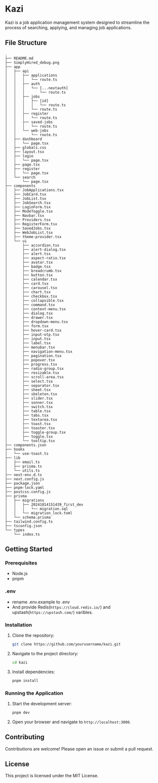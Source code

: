 # Kazi

Kazi is a job application management system designed to streamline the process of searching, applying, and managing job applications.

## File Structure

```plaintext
.
├── README.md
├── SimplyHired_debug.png
├── app
│   ├── api
│   │   ├── applications
│   │   │   └── route.ts
│   │   ├── auth
│   │   │   └── [...nextauth]
│   │   │       └── route.ts
│   │   ├── jobs
│   │   │   ├── [id]
│   │   │   │   └── route.ts
│   │   │   └── route.ts
│   │   ├── register
│   │   │   └── route.ts
│   │   ├── saved-jobs
│   │   │   └── route.ts
│   │   └── web-jobs
│   │       └── route.ts
│   ├── dashboard
│   │   └── page.tsx
│   ├── globals.css
│   ├── layout.tsx
│   ├── login
│   │   └── page.tsx
│   ├── page.tsx
│   ├── register
│   │   └── page.tsx
│   └── search
│       └── page.tsx
├── components
│   ├── JobApplications.tsx
│   ├── JobCard.tsx
│   ├── JobList.tsx
│   ├── JobSearch.tsx
│   ├── LoginForm.tsx
│   ├── ModeToggle.tsx
│   ├── Navbar.tsx
│   ├── Providers.tsx
│   ├── RegisterForm.tsx
│   ├── SavedJobs.tsx
│   ├── WebJobList.tsx
│   ├── theme-provider.tsx
│   └── ui
│       ├── accordion.tsx
│       ├── alert-dialog.tsx
│       ├── alert.tsx
│       ├── aspect-ratio.tsx
│       ├── avatar.tsx
│       ├── badge.tsx
│       ├── breadcrumb.tsx
│       ├── button.tsx
│       ├── calendar.tsx
│       ├── card.tsx
│       ├── carousel.tsx
│       ├── chart.tsx
│       ├── checkbox.tsx
│       ├── collapsible.tsx
│       ├── command.tsx
│       ├── context-menu.tsx
│       ├── dialog.tsx
│       ├── drawer.tsx
│       ├── dropdown-menu.tsx
│       ├── form.tsx
│       ├── hover-card.tsx
│       ├── input-otp.tsx
│       ├── input.tsx
│       ├── label.tsx
│       ├── menubar.tsx
│       ├── navigation-menu.tsx
│       ├── pagination.tsx
│       ├── popover.tsx
│       ├── progress.tsx
│       ├── radio-group.tsx
│       ├── resizable.tsx
│       ├── scroll-area.tsx
│       ├── select.tsx
│       ├── separator.tsx
│       ├── sheet.tsx
│       ├── skeleton.tsx
│       ├── slider.tsx
│       ├── sonner.tsx
│       ├── switch.tsx
│       ├── table.tsx
│       ├── tabs.tsx
│       ├── textarea.tsx
│       ├── toast.tsx
│       ├── toaster.tsx
│       ├── toggle-group.tsx
│       ├── toggle.tsx
│       └── tooltip.tsx
├── components.json
├── hooks
│   └── use-toast.ts
├── lib
│   ├── email.ts
│   ├── prisma.ts
│   └── utils.ts
├── next-env.d.ts
├── next.config.js
├── package.json
├── pnpm-lock.yaml
├── postcss.config.js
├── prisma
│   ├── migrations
│   │   ├── 20241014151439_first_dev
│   │   │   └── migration.sql
│   │   └── migration_lock.toml
│   └── schema.prisma
├── tailwind.config.ts
├── tsconfig.json
└── types
    └── index.ts
```

## Getting Started

### Prerequisites

- Node.js
- pnpm

### .env

- rename .env.example to .env
- And provide Redis(`https://cloud.redis.io/`) and upstash(`https://upstash.com/`) varibles.

### Installation

1. Clone the repository:
   ```sh
   git clone https://github.com/yourusername/kazi.git
   ```
2. Navigate to the project directory:
   ```sh
   cd kazi
   ```
3. Install dependencies:
   ```sh
   pnpm install
   ```

### Running the Application

1. Start the development server:
   ```sh
   pnpm dev
   ```
2. Open your browser and navigate to `http://localhost:3000`.

## Contributing

Contributions are welcome! Please open an issue or submit a pull request.

## License

This project is licensed under the MIT License.
